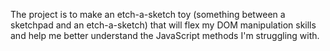 The project is to make an etch-a-sketch toy (something between a sketchpad and an etch-a-sketch) that will flex my DOM manipulation skills and help me better understand the JavaScript methods I'm struggling with.